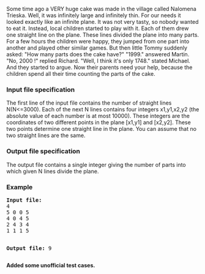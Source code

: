 <p>Some time ago a VERY huge cake was made in the village called Nalomena Trieska. Well, it was infinitely large and infinitely thin. For our needs it looked exactly like an infinite plane. It was not very tasty, so nobody wanted to eat it. Instead, local children started to play with it. Each of them drew one straight line on the plane. These lines divided the plane into many parts. For a few hours the children were happy, they jumped from one part into another and played other similar games. But then little Tommy suddenly asked: "How many parts does the cake have?" "1999." answered Martin. "No, 2000 !" replied Richard. "Well, I think it's only 1748." stated Michael. And they started to argue. Now their parents need your help, because the children spend all their time counting the parts of the cake. </p>

<h3>Input file specification</h3>
<p>The first line of the input file contains the number of straight lines N(N&lt;=3000). Each of the next N lines contains four integers x1,y1,x2,y2 (the absolute value of each number is at most 10000). These integers are the coordinates of two different points in the plane [x1,y1] and [x2,y2]. These two points determine one straight line in the plane. You can assume that no two straight lines are the same. </p>

<h3>Output file specification</h3>
<p>The output file contains a single integer giving the number of parts into which given N lines divide the plane. </p>

<h3>Example</h3>
<pre><b>Input file:</b>
4
5 0 0 5
4 0 4 5
2 4 3 4
1 1 1 5

<b>Output file:</b>
9
</pre>
<b>Added some unofficial test cases.</b>